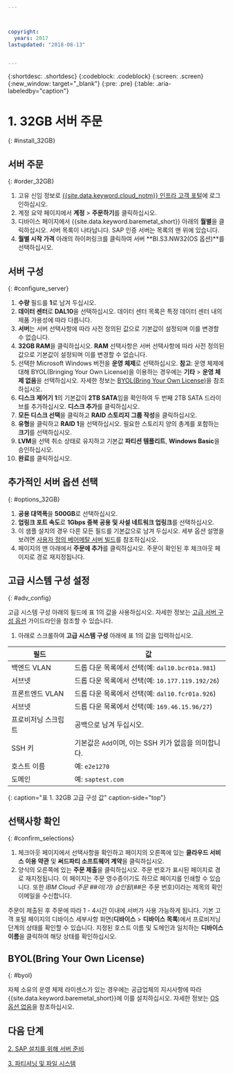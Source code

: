```yaml
---



copyright:
  years: 2017
lastupdated: "2018-08-13"


---
```


{:shortdesc: .shortdesc}
{:codeblock: .codeblock}
{:screen: .screen}
{:new_window: target="_blank"}
{:pre: .pre}
{:table: .aria-labeledby="caption"}

# 1. 32GB 서버 주문
{: #install_32GB}

## 서버 주문
{: #order_32GB}

1. 고유 신임 정보로 [{{site.data.keyword.cloud_notm}} 인프라 고객 포털](https://control.softlayer.com)에 로그인하십시오.
2. 계정 요약 페이지에서 **계정** > **주문하기**를 클릭하십시오. 
3. 디바이스 페이지에서 {{site.data.keyword.baremetal_short}} 아래의 **월별**을 클릭하십시오. 서버 목록이 나타납니다. SAP 인증 서버는 목록의 맨 위에 있습니다. 
4. **월별 시작 가격** 아래의 하이퍼링크를 클릭하여 서버 **BI.S3.NW32(OS 옵션)**를 선택하십시오. 

## 서버 구성
{: #configure_server}

1. **수량** 필드를 **1**로 남겨 두십시오.
2. **데이터 센터**로 **DAL10**을 선택하십시오. 데이터 센터 목록은 특정 데이터 센터 내의 제품 가용성에 따라 다릅니다.
3. **서버**는 서버 선택사항에 따라 사전 정의된 값으로 기본값이 설정되며 이를 변경할 수 없습니다.
4. **32GB RAM**을 클릭하십시오. **RAM** 선택사항은 서버 선택사항에 따라 사전 정의된 값으로 기본값이 설정되며 이를 변경할 수 없습니다.
5. 선택한 Microsoft Windows 버전을 **운영 체제**로 선택하십시오. **참고**: 운영 체제에 대해 BYOL(Bringing Your Own License)을 이용하는 경우에는 **기타** > **운영 체제 없음**을 선택하십시오. 자세한 정보는 [BYOL(Bring Your Own License)](#byol)을 참조하십시오. 
6. **디스크 제어기 1**의 기본값이 **2TB SATA**임을 확인하여 두 번째 2TB SATA 드라이브를 추가하십시오. **디스크 추가**를 클릭하십시오. 
7. **모든 디스크 선택**을 클릭하고 **RAID 스토리지 그룹 작성**을 클릭하십시오. 
8. **유형**을 클릭하고 **RAID 1**을 선택하십시오. 필요한 스토리지 양의 총계를 포함하는 **크기**를 선택하십시오. 
9. **LVM**을 선택 취소 상태로 유지하고 기본값 **파티션 템플리트**, **Windows Basic**을 승인하십시오. 
10. **완료**를 클릭하십시오.

## 추가적인 서버 옵션 선택
{: #options_32GB}

1. **공용 대역폭**을 **500GB**로 선택하십시오.
2. **업링크 포트 속도**로 **1Gbps 중복 공용 및 사설 네트워크 업링크**를 선택하십시오.
3. 이 샘플 설치의 경우 다른 모든 필드를 기본값으로 남겨 두십시오. 세부 옵션 설명을 보려면 [사용자 정의 베어메탈 서버 빌드](https://console.bluemix.net/docs/bare-metal/baremetal-provision.html#addl-server-options)를 참조하십시오. 
10. 페이지의 맨 아래에서 **주문에 추가**를 클릭하십시오. 주문이 확인된 후 체크아웃 페이지로 경로 재지정됩니다.

## 고급 시스템 구성 설정
{: #adv_config}

고급 시스템 구성 아래의 필드에 표 1의 값을 사용하십시오. 자세한 정보는 [고급 서버 구성 옵션](https://console.bluemix.net/docs/bare-metal/baremetal-provision.html#adv-system-config) 가이드라인을 참조할 수 있습니다. 

1. 아래로 스크롤하여 **고급 시스템 구성** 아래에 표 1의 값을 입력하십시오.

|필드               |값                                                           |
| -------------------------------- | -------------------------------------------------------------------- |
|백엔드  VLAN                      |드롭 다운 목록에서 선택(예: `dal10.bcr01a.981`)      |
|서브넷                            |드롭 다운 목록에서 선택(예: `10.177.119.192/26`)     |
|프론트엔드 VLAN                     |드롭 다운 목록에서 선택(예: `dal10.fcr01a.926`)      |
|서브넷                            |드롭 다운 목록에서 선택(예: `169.46.15.96/27`)       |
|프로비저닝 스크립트                 |공백으로 남겨 두십시오. |
|SSH 키                          |기본값은 `Add`이며, 이는 SSH 키가 없음을 의미합니다. |
|호스트 이름                          |예: `e2e1270`                                               |
|도메인                            |예: `saptest.com`                                           |
{: caption="표 1. 32GB 고급 구성 값" caption-side="top"}  

## 선택사항 확인
{: #confirm_selections}

1. 체크아웃 페이지에서 선택사항을 확인하고 페이지의 오른쪽에 있는 **클라우드 서비스 이용 약관** 및 **써드파티 소프트웨어 계약**을 클릭하십시오.
2. 양식의 오른쪽에 있는 **주문 제출**을 클릭하십시오. 주문 번호가 표시된 페이지로 경로 재지정됩니다. 이 페이지는 주문 영수증이기도 하므로 페이지를 인쇄할 수 있습니다. 또한 *IBM Cloud 주문 ##이(가) 승인됨*(##은 주문 번호)이라는 제목의 확인 이메일을 수신합니다.

주문이 제출된 후 주문에 따라 1 - 4시간 이내에 서버가 사용 가능하게 됩니다. 기본 고객 포털 페이지의 디바이스 세부사항 화면(**디바이스** > **디바이스 목록**)에서 프로비저닝 단계의 상태를 확인할 수 있습니다. 지정된 호스트 이름 및 도메인과 일치하는 **디바이스 이름**을 클릭하여 해당 상태를 확인하십시오.

## BYOL(Bring Your Own License)
{: #byol}

자체 소유의 운영 체제 라이센스가 있는 경우에는 공급업체의 지시사항에 따라 {{site.data.keyword.baremetal_short}}에 이를 설치하십시오. 자세한 정보는 [OS 옵션 없음](https://console.bluemix.net/docs/bare-metal/introduction-no-os.html#how-to-install-an-operating-system-on-a-no-os-server-)을 참조하십시오. 

## 다음 단계

  [2. SAP 설치를 위해 서버 준비](/docs/infrastructure/sap-netweaver-ms-qrg/ms-prepare-server-32GB.html)
  
  [3. 파티셔닝 및 파일 시스템](/docs/infrastructure/sap-netweaver-ms-qrg/ms-partition-32GB.html)
